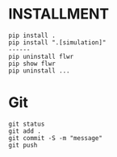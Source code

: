# INSTALLMENT
```
pip install .
pip install ".[simulation]"
------
pip uninstall flwr
pip show flwr
pip uninstall ...
```


# Git

```
git status
git add . 
git commit -S -m "message"
git push
```